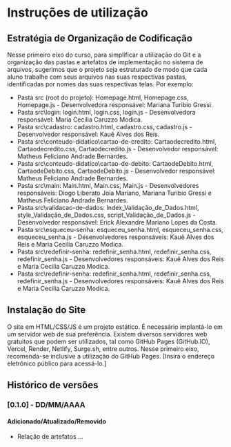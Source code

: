 # Instruções de utilização

## Estratégia de Organização de Codificação 

Nesse primeiro eixo do curso, para simplificar a utilização do Git e a organização das pastas e artefatos de implementação no sistema de arquivos, sugerimos que o projeto seja estruturado de modo que cada aluno trabalhe com seus arquivos nas suas respectivas pastas, identificadas por nomes das suas respectivas telas. Por exemplo:

- Pasta src (root do projeto): Homepage.html, Homepage.css, Homepage.js - Desenvolvedora responsável: Mariana Turibio Gressi.
- Pasta src\login: login.html, login.css, login.js - Desenvolvedora responsável: Maria Cecilia Caruzzo Modica.
- Pasta src\cadastro: cadastro.html, cadastro.css, cadastro.js  - Desenvolvedor responsável: Kauê Alves dos Reis.
- Pasta src\conteudo-didatico\cartao-de-credito: Cartaodecredito.html, Cartaodecredito.css, Cartaodecredito.js  - Desenvolvedor responsável: Matheus Feliciano Andrade Bernardes.
- Pasta src\conteudo-didatico\cartao-de-debito: CartaodeDebito.html, CartaodeDebito.css, CartaodeDebito.js  - Desenvolvedor responsável: Matheus Feliciano Andrade Bernardes.
- Pasta src\main: Main.html, Main.css, Main.js  - Desenvolvedores responsáveis: Diogo Liberato Joia Mariano, Mariana Turibio Gressi e Matheus Feliciano Andrade Bernardes.
- Pasta src\validacao-de-dados: Index_Validação_de_Dados.html, style_Validação_de_Dados.css, script_Validação_de_Dados.js - Desenvolvedor responsável: Erick Alexandre Mariano Lopes da Costa.
- Pasta src\esqueceu-senha: esqueceu_senha.html, esqueceu_senha.css, esqueceu_senha.js - Desenvolvedores responsáveis: Kauê Alves dos Reis e Maria Cecilia Caruzzo Modica.
- Pasta src\redefinir-senha: redefinir_senha.html, redefinir_senha.css, redefinir_senha.js - Desenvolvedores responsáveis: Kauê Alves dos Reis e Maria Cecilia Caruzzo Modica.
- Pasta src\redefinir-senha: redefinir_senha.html, redefinir_senha.css, redefinir_senha.js - Desenvolvedores responsáveis: Kauê Alves dos Reis e Maria Cecilia Caruzzo Modica.

## Instalação do Site

O site em HTML/CSS/JS é um projeto estático. É necessário implantá-lo em um servidor web de sua preferência. Existem diversos servidores web gratuitos que podem ser utilizados, tal como GitHub Pages (GitHub.IO), Vercel, Render, Netlify, Surge.sh, entre outros. Nesse primeiro eixo, recomenda-se inclusive a utilização do GitHub Pages. [Insira o endereço eletrônico público para acessá-lo.] 

## Histórico de versões

### [0.1.0] - DD/MM/AAAA
#### Adicionado/Atualizado/Removido
- Relação de artefatos ...

